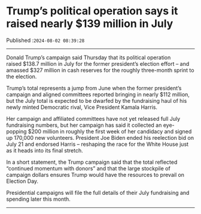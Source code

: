 # Trump’s political operation says it raised nearly $139 million in July

Published :`2024-08-02 08:39:28`

---

Donald Trump’s campaign said Thursday that its political operation raised $138.7 million in July for the former president’s election effort – and amassed $327 million in cash reserves for the roughly three-month sprint to the election.

Trump’s total represents a jump from June when the former president’s campaign and aligned committees reported bringing in nearly $112 million, but the July total is expected to be dwarfed by the fundraising haul of his newly minted Democratic rival, Vice President Kamala Harris.

Her campaign and affiliated committees have not yet released full July fundraising numbers, but her campaign has said it collected an eye-popping $200 million in roughly the first week of her candidacy and signed up 170,000 new volunteers. President Joe Biden ended his reelection bid on July 21 and endorsed Harris – reshaping the race for the White House just as it heads into its final stretch.

In a short statement, the Trump campaign said that the total reflected “continued momentum with donors” and that the large stockpile of campaign dollars ensures Trump would have the resources to prevail on Election Day.

Presidential campaigns will file the full details of their July fundraising and spending later this month.

---

